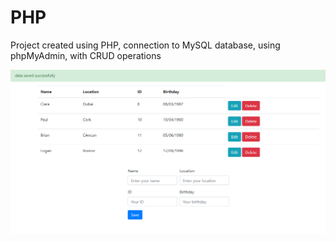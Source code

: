 # PHP

Project created using PHP, connection to MySQL database, using phpMyAdmin, with CRUD operations

![img](https://github.com/FlorMigliorini/php/blob/main/php.png)
